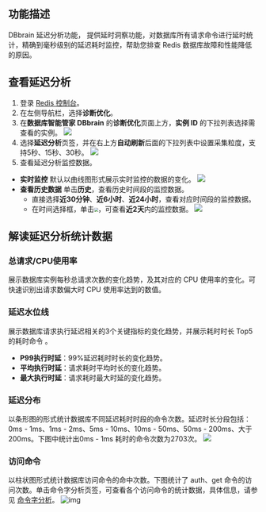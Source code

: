 ## 功能描述

DBbrain 延迟分析功能， 提供延时洞察功能，对数据库所有请求命令进行延时统计，精确到毫秒级别的延迟耗时监控，帮助您排查 Redis 数据库故障和性能降低的原因。 

## 查看延迟分析

1. 登录 [Redis 控制台](https://console.cloud.tencent.com/redis)。
2. 在左侧导航栏，选择**诊断优化**。
3. 在**数据库智能管家 DBbrain** 的**诊断优化**页面上方，**实例 ID** 的下拉列表选择需查看的实例。
![](https://qcloudimg.tencent-cloud.cn/raw/5d11f281fb3657cffeb594662ee8085f.png)
4. 选择**延迟分析**页签，并在右上方**自动刷新**后面的下拉列表中设置采集粒度，支持5秒、15秒、30秒。
![](https://qcloudimg.tencent-cloud.cn/raw/032e45793c3ddd50fb45fa49adc89bac.png)
5. 查看延迟分析监控数据。
 - **实时监控**
默认以曲线图形式展示实时监控的数据的变化。
![](https://qcloudimg.tencent-cloud.cn/raw/652e0a96fc72c29078739872aba54281.png)
 - **查看历史数据**
单击**历史**，查看历史时间段的监控数据。
    - 直接选择**近30分钟**、**近6小时**、**近24小时**，查看对应时间段的监控数据。
    - 在时间选择框，单击<img src="https://qcloudimg.tencent-cloud.cn/raw/a1438740099d1baedaf57020fb2e397b.png" style="zoom: 50%;" />，可查看**近2天**内的监控数据。
![](https://qcloudimg.tencent-cloud.cn/raw/45013eea0c735a177470fe281ed0cb1e.png)

## 解读延迟分析统计数据 
### 总请求/CPU使用率
展示数据库实例每秒总请求次数的变化趋势，及其对应的 CPU 使用率的变化。可快速识别出请求数偏大时 CPU 使用率达到的数值。

### 延迟水位线
展示数据库请求执行延迟相关的3个关键指标的变化趋势，并展示耗时时长 Top5 的耗时命令 。
- **P99执行时延**：99%延迟耗时时长的变化趋势。
- **平均执行时延**：请求耗时平均时长的变化趋势。
- **最大执行时延**：请求耗时最大时延的变化趋势。

### 延迟分布
以条形图的形式统计数据库不同延迟耗时时段的命令次数。延迟时长分段包括：0ms - 1ms、1ms - 2ms、5ms - 10ms、10ms - 50ms、50ms - 200ms、大于200ms。下图中统计出0ms - 1ms 耗时的命令次数为2703次。
![](https://qcloudimg.tencent-cloud.cn/raw/ddeb68a41ac08b8a9da85bf008653da3.png)

### 访问命令
以柱状图形式统计数据库访问命令的命中次数。下图统计了 auth、get 命令的访问次数。单击命令字分析页签，可查看各个访问命令的统计数据，具体信息，请参见 [命令字分析](https://cloud.tencent.com/document/product/239/73547)。
![img](https://main.qcloudimg.com/raw/df300a7e9016c57a6207eef604ee6a34.png)

